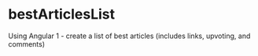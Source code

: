 # bestArticlesList
Using Angular 1 - create a list of best articles (includes links, upvoting, and comments)
